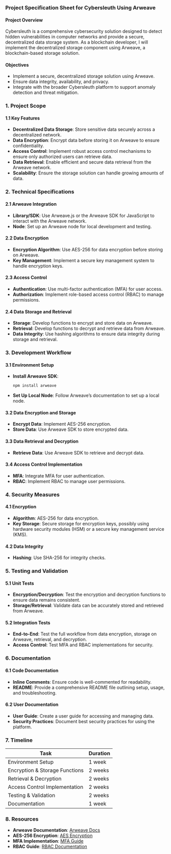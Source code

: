 ### Project Specification Sheet for Cybersleuth Using Arweave

#### Project Overview
Cybersleuth is a comprehensive cybersecurity solution designed to detect hidden vulnerabilities in computer networks and provide a secure, decentralized data storage system. As a blockchain developer, I will implement the decentralized storage component using Arweave, a blockchain-based storage solution.

#### Objectives
- Implement a secure, decentralized storage solution using Arweave.
- Ensure data integrity, availability, and privacy.
- Integrate with the broader Cybersleuth platform to support anomaly detection and threat mitigation.

### 1. **Project Scope**

#### 1.1 Key Features
- **Decentralized Data Storage**: Store sensitive data securely across a decentralized network.
- **Data Encryption**: Encrypt data before storing it on Arweave to ensure confidentiality.
- **Access Control**: Implement robust access control mechanisms to ensure only authorized users can retrieve data.
- **Data Retrieval**: Enable efficient and secure data retrieval from the Arweave network.
- **Scalability**: Ensure the storage solution can handle growing amounts of data.

### 2. **Technical Specifications**

#### 2.1 Arweave Integration
- **Library/SDK**: Use Arweave.js or the Arweave SDK for JavaScript to interact with the Arweave network.
- **Node**: Set up an Arweave node for local development and testing.

#### 2.2 Data Encryption
- **Encryption Algorithm**: Use AES-256 for data encryption before storing on Arweave.
- **Key Management**: Implement a secure key management system to handle encryption keys.

#### 2.3 Access Control
- **Authentication**: Use multi-factor authentication (MFA) for user access.
- **Authorization**: Implement role-based access control (RBAC) to manage permissions.

#### 2.4 Data Storage and Retrieval
- **Storage**: Develop functions to encrypt and store data on Arweave.
- **Retrieval**: Develop functions to decrypt and retrieve data from Arweave.
- **Data Integrity**: Use hashing algorithms to ensure data integrity during storage and retrieval.

### 3. **Development Workflow**

#### 3.1 Environment Setup
- **Install Arweave SDK**: 
  ```bash
  npm install arweave
  ```
- **Set Up Local Node**: Follow Arweave’s documentation to set up a local node.

#### 3.2 Data Encryption and Storage
- **Encrypt Data**: Implement AES-256 encryption.
- **Store Data**: Use Arweave SDK to store encrypted data.
  

#### 3.3 Data Retrieval and Decryption
- **Retrieve Data**: Use Arweave SDK to retrieve and decrypt data.
 

#### 3.4 Access Control Implementation
- **MFA**: Integrate MFA for user authentication.
- **RBAC**: Implement RBAC to manage user permissions.

### 4. **Security Measures**

#### 4.1 Encryption
- **Algorithm**: AES-256 for data encryption.
- **Key Storage**: Secure storage for encryption keys, possibly using hardware security modules (HSM) or a secure key management service (KMS).

#### 4.2 Data Integrity
- **Hashing**: Use SHA-256 for integrity checks.
 

### 5. **Testing and Validation**

#### 5.1 Unit Tests
- **Encryption/Decryption**: Test the encryption and decryption functions to ensure data remains consistent.
- **Storage/Retrieval**: Validate data can be accurately stored and retrieved from Arweave.

#### 5.2 Integration Tests
- **End-to-End**: Test the full workflow from data encryption, storage on Arweave, retrieval, and decryption.
- **Access Control**: Test MFA and RBAC implementations for security.

### 6. **Documentation**

#### 6.1 Code Documentation
- **Inline Comments**: Ensure code is well-commented for readability.
- **README**: Provide a comprehensive README file outlining setup, usage, and troubleshooting.

#### 6.2 User Documentation
- **User Guide**: Create a user guide for accessing and managing data.
- **Security Practices**: Document best security practices for using the platform.

### 7. **Timeline**

| Task                          | Duration  |
|-------------------------------|-----------|
| Environment Setup             | 1 week    |
| Encryption & Storage Functions| 2 weeks   |
| Retrieval & Decryption        | 2 weeks   |
| Access Control Implementation | 2 weeks   |
| Testing & Validation          | 2 weeks   |
| Documentation                 | 1 week    |

### 8. **Resources**

- **Arweave Documentation**: [Arweave Docs](https://docs.arweave.org/)
- **AES-256 Encryption**: [AES Encryption](https://en.wikipedia.org/wiki/Advanced_Encryption_Standard)
- **MFA Implementation**: [MFA Guide](https://auth0.com/docs/mfa)
- **RBAC Guide**: [RBAC Documentation](https://auth0.com/docs/authorization/rbac)

